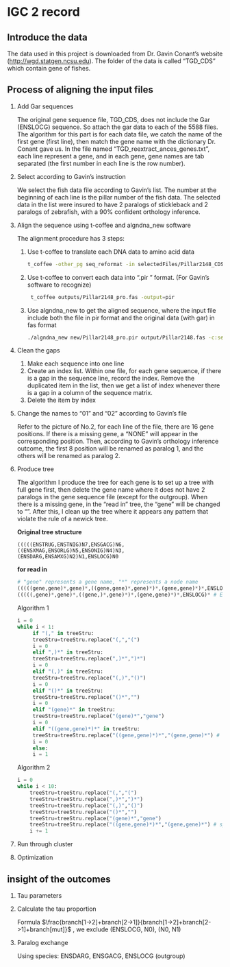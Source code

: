 # IGC 2 record

## Introduce the data

The data used in this project is downloaded from Dr. Gavin Conant’s website (http://wgd.statgen.ncsu.edu). The folder of the data is called “TGD_CDS” which contain gene of fishes. 

## Process of aligning the input files

1. Add Gar sequences

   The original gene sequence file, TGD_CDS, does not include the Gar (ENSLOCG) sequence. So attach the gar data to each of the 5588 files. The algorithm for this part is for each data file, we catch the name of the first gene (first line), then match the gene name with the dictionary Dr. Conant gave us. In the file named “TGD_reextract_ances_genes.txt”, each line represent a gene, and in each gene, gene names are tab separated (the first number in each line is the row number). 

2. Select according to Gavin’s instruction

   We select the fish data file according to Gavin’s list.  The number at the beginning of each line is the pillar number of the fish data. The selected data in the list were insured to have 2 paralogs of stickleback and 2 paralogs of zebrafish, with a 90% confident orthology inference.


3. Align the sequence using t-coffee and algndna_new software

   The alignment procedure has 3 steps:

   1. Use t-coffee to translate each DNA data to amino acid data

      ```bash
      t_coffee -other_pg seq_reformat -in selectedFiles/Pillar2148_CDS.fas -action +translate -output fasta_aln > outputs/Pillar2148_pro.fas
      ```

   2. Use t-coffee to convert each data into “.pir ” format. (For Gavin’s software to recognize)

      ```bash
       t_coffee outputs/Pillar2148_pro.fas -output=pir
      ```

   3. Use algndna_new to get the aligned sequence, where the input file include both the file in pir format and the original data (with gar) in fas format

      ``` bash
      ./algndna_new new/Pillar2148_pro.pir output/Pillar2148.fas -c:selectedFiles/Pillar2148_CDS.fas -s
      ```

4. Clean the gaps

   1. Make each sequence into one line
   2. Create an index list. Within one file, for each gene sequence, if there is a gap in the sequence line, record the index. Remove the duplicated item in the list, then we get a list of index whenever there is a gap in a column of the sequence matrix.
   3. Delete the item by index

5. Change the names to “01” and “02” according to Gavin’s file

   Refer to the picture of No.2, for each line of the file, there are 16 gene positions. If there is a missing gene, a “NONE” will appear in the corresponding position. Then, according to Gavin’s orthology inference outcome, the first 8 position will be renamed as paralog 1, and the others will be renamed as paralog 2.

6. Produce tree

   The algorithm I produce the tree for each gene is to set up a tree with full gene first, then delete the gene name where it does not have 2 paralogs in the gene sequence file (except for the outgroup). When there is a missing gene, in the “read in” tree, the “gene” will be changed to “”. After this, I clean up the tree where it appears any pattern that violate the rule of a newick tree.

   **Original tree structure**

   ```
   (((((ENSTRUG,ENSTNIG)N7,ENSGACG)N6,((ENSXMAG,ENSORLG)N5,ENSONIG)N4)N3,(ENSDARG,ENSAMXG)N2)N1,ENSLOCG)N0
   ```

   **for read in**

   ```python
   # "gene" represents a gene name, "*" represents a node name
   (((((gene,gene)*,gene)*,((gene,gene)*,gene)*)*,(gene,gene)*)*,ENSLOCG)*
   (((((,gene)*,gene)*,((gene,)*,gene)*)*,(gene,gene)*)*,ENSLOCG)* # Example
   ```

   Algorithm 1

   ```python
   i = 0
   while i < 1:
     	if "(," in treeStru:
       	treeStru=treeStru.replace("(,","(")
       	i = 0
     	elif ",)*" in treeStru:
       	treeStru=treeStru.replace(",)*",")*")
       	i = 0
     	elif "(,)" in treeStru:
       	treeStru=treeStru.replace("(,)","()")
       	i = 0
     	elif "()*" in treeStru:
       	treeStru=treeStru.replace("()*","")
       	i = 0
     	elif "(gene)*" in treeStru:
       	treeStru=treeStru.replace("(gene)*","gene")
       	i = 0
     	elif "((gene,gene)*)*" in treeStru:
       	treeStru=treeStru.replace("((gene,gene)*)*","(gene,gene)*") # special case
       	i = 0
     	else:
       	i = 1
   ```

   Algorithm 2

   ```python
   i = 0
   while i < 10:
       treeStru=treeStru.replace("(,","(")
       treeStru=treeStru.replace(",)*",")*")
       treeStru=treeStru.replace("(,)","()")
       treeStru=treeStru.replace("()*","")
       treeStru=treeStru.replace("(gene)*","gene")
       treeStru=treeStru.replace("((gene,gene)*)*","(gene,gene)*") # special case
       i += 1
   ```

   

7. Run through cluster

8. Optimization

## insight of the outcomes

1. Tau parameters

2. Calculate the tau proportion

   Formula $\frac{branch[1->2]+branch[2->1]}{branch[1->2]+branch[2->1]+branch[mut]}$ , we exclude (ENSLOCG, N0), (N0, N1)
   
3. Paralog exchange

   Using species: ENSDARG, ENSGACG, ENSLOCG (outgroup)


